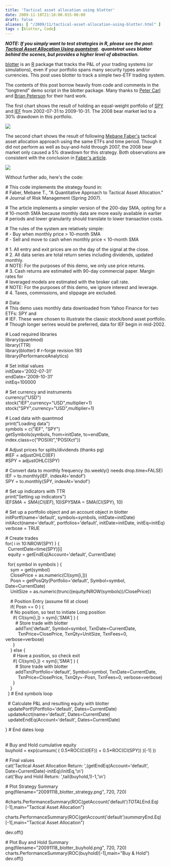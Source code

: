 ```yaml
---
title: 'Tactical asset allocation using blotter'
date: 2009-11-18T21:18:00.015-06:00
draft: false
aliases: [ "/2009/11/tactical-asset-allocation-using-blotter.html" ]
tags : [blotter, Code]
---
```


**_NOTE: If you simply want to test strategies in R, please see the post: [Tactical Asset Allocation Using quantstrat](http://blog.fosstrading.com/2011/08/tactical-asset-allocation-using.html).  quantstrat uses blotter behind the scenes, but provides a higher level of abstraction._**  
  
[blotter](https://r-forge.r-project.org/projects/blotter) is an [R](http://www.r-project.org/) package that tracks the P&L of your trading systems (or simulations), even if your portfolio spans many security types and/or currencies. This post uses blotter to track a simple two-ETF trading system.  
  
The contents of this post borrow heavily from code and comments in the "longtrend" demo script in the blotter package. Many thanks to [Peter Carl](http://www.braverock.com/%7Epeter/) and [Brian Peterson](http://www.braverock.com/%7Ebrian/) for their hard work.  
  
The first chart shows the result of holding an equal-weight portfolio of [SPY](http://finance.yahoo.com/q?s=SPY) and [IEF](http://finance.yahoo.com/q?s=IEF) from 2002-07-31 to 2009-10-31. The 2008 bear market led to a 30% drawdown in this portfolio.  
  

[![](/post/images/20091118_blotter_buyhold.png)](/post/images/20091118_blotter_buyhold.png)

  
The second chart shows the result of following [Mebane Faber's](http://www.mebanefaber.com/) tactical asset allocation approach using the same ETFs and time period. Though it did not perform as well as buy-and-hold through 2007, the 2008 bear market only caused a 5% drawdown for this strategy. Both observations are consistent with the conclusion in [Faber's article](http://ssrn.com/abstract=962461).  
  

[![](/post/images/20091118_blotter_strategy.png)](/post/images/20091118_blotter_strategy.png)

  
Without further ado, here's the code:  
  

\# This code implements the strategy found in:  
\# Faber, Mebane T., "A Quantitative Approach to Tactical Asset Allocation."  
\# Journal of Risk Management (Spring 2007).  
  
\# The article implements a simpler version of the 200-day SMA, opting for a  
\# 10-month SMA because monthly data are more easily available in earlier  
\# periods and lower granularity should translate to lower transaction costs.  
  
\# The rules of the system are relatively simple:  
\# - Buy when monthly price > 10-month SMA  
\# - Sell and move to cash when monthly price < 10-month SMA  
  
\# 1. All entry and exit prices are on the day of the signal at the close.  
\# 2. All data series are total return series including dividends, updated monthly.  
\# NOTE: For the purposes of this demo, we only use price returns.  
\# 3. Cash returns are estimated with 90-day commercial paper. Margin rates for  
\# leveraged models are estimated with the broker call rate.  
\# NOTE: For the purposes of this demo, we ignore interest and leverage.  
\# 4. Taxes, commissions, and slippage are excluded.  
  
\# Data:  
\# This demo uses monthly data downloaded from Yahoo Finance for two ETFs: SPY and  
\# IEF. These were chosen to illustrate the classic stock/bond asset portfolio.  
\# Though longer serires would be preferred, data for IEF begin in mid-2002.  
  
\# Load required libraries  
library(quantmod)  
library(TTR)  
library(blotter) # r-forge revision 193  
library(PerformanceAnalytics)

  
\# Set initial values  
initDate='2002-07-31'  
endDate='2009-10-31'  
initEq=100000

  

\# Set currency and instruments  
currency("USD")  
stock("IEF",currency="USD",multiplier=1)  
stock("SPY",currency="USD",multiplier=1)

  

\# Load data with quantmod  
print("Loading data")  
symbols = c("IEF", "SPY")  
getSymbols(symbols, from=initDate, to=endDate, index.class=c("POSIXt","POSIXct"))  
  
\# Adjust prices for splits/dividends (thanks pg)  
#IEF = adjustOHLC(IEF)  
#SPY = adjustOHLC(SPY)  
  
\# Convert data to monthly frequency (to.weekly() needs drop.time=FALSE)  
IEF = to.monthly(IEF, indexAt='endof')  
SPY = to.monthly(SPY, indexAt='endof')  
  
\# Set up indicators with TTR  
print("Setting up indicators")  
IEF$SMA = SMA(Cl(IEF), 10)  
SPY$SMA = SMA(Cl(SPY), 10)  
  
\# Set up a portfolio object and an account object in blotter  
initPortf(name='default', symbols=symbols, initDate=initDate)  
initAcct(name='default', portfolios='default', initDate=initDate, initEq=initEq)  
verbose = TRUE  
  
\# Create trades  
for( i in 10:NROW(SPY) ) {  
  CurrentDate=time(SPY)\[i\]  
  equity = getEndEq(Account='default', CurrentDate)  
  
  for( symbol in symbols ) {  
    sym = get(symbol)  
    ClosePrice = as.numeric(Cl(sym\[i,\]))  
    Posn = getPosQty(Portfolio='default', Symbol=symbol, Date=CurrentDate)  
    UnitSize = as.numeric(trunc((equity/NROW(symbols))/ClosePrice))  
  
    # Position Entry (assume fill at close)  
    if( Posn == 0 ) {  
    # No position, so test to initiate Long position  
      if( Cl(sym\[i,\]) > sym\[i,'SMA'\] ) {  
        # Store trade with blotter  
        addTxn('default', Symbol=symbol, TxnDate=CurrentDate,  
          TxnPrice=ClosePrice, TxnQty=UnitSize, TxnFees=0, verbose=verbose)  
      }  
    } else {  
      # Have a position, so check exit  
      if( Cl(sym\[i,\]) < sym\[i,'SMA'\] ) {  
        # Store trade with blotter  
        addTxn(Portfolio='default', Symbol=symbol, TxnDate=CurrentDate,  
          TxnPrice=ClosePrice, TxnQty=-Posn, TxnFees=0, verbose=verbose)  
      }  
    }  
  } # End symbols loop  
  
  # Calculate P&L and resulting equity with blotter  
  updatePortf(Portfolio='default', Dates=CurrentDate)  
  updateAcct(name='default', Dates=CurrentDate)  
  updateEndEq(Account='default', Dates=CurrentDate)  
  
} # End dates loop  
 

\# Buy and Hold cumulative equity  
buyhold = exp(cumsum( ( 0.5\*ROC(Cl(IEF)) + 0.5\*ROC(Cl(SPY)) )\[-1\] ))  
  
\# Final values  
cat('Tactical Asset Allocation Return: ',(getEndEq(Account='default', Date=CurrentDate)-initEq)/initEq,'\\n')  
cat('Buy and Hold Return: ',tail(buyhold,1)-1,'\\n')  
  
\# Plot Strategy Summary  
png(filename="20091118\_blotter\_strategy.png", 720, 720)

#charts.PerformanceSummary(ROC(getAccount('default')$TOTAL$End.Eq)\[-1\],main="Tactical Asset Allocation")  

charts.PerformanceSummary(ROC(getAccount('default')$summary$End.Eq)\[-1\],main="Tactical Asset Allocation")

dev.off()  
  
\# Plot Buy and Hold Summary  
png(filename="20091118\_blotter\_buyhold.png", 720, 720)  
charts.PerformanceSummary(ROC(buyhold)\[-1\],main="Buy & Hold")  
dev.off()
